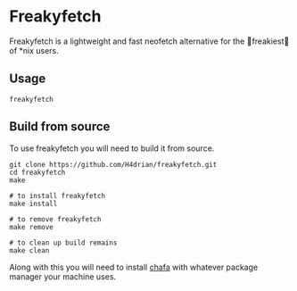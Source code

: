 # Freakyfetch

Freakyfetch is a lightweight and fast neofetch alternative for the 👅freakiest👅 of *nix users.

## Usage
```
freakyfetch
```

## Build from source
To use freakyfetch you will need to build it from source.
```
git clone https://github.com/H4drian/freakyfetch.git 
cd freakyfetch 
make 

# to install freakyfetch 
make install 

# to remove freakyfetch 
make remove 

# to clean up build remains
make clean
```

Along with this you will need to install [chafa](https://hpjansson.org/chafa/download/) with whatever package manager your machine uses.
